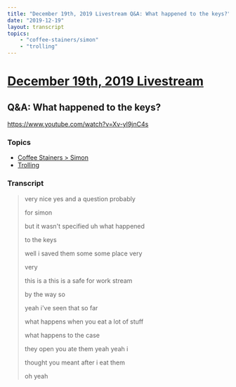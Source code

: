 ```yaml
---
title: "December 19th, 2019 Livestream Q&A: What happened to the keys?"
date: "2019-12-19"
layout: transcript
topics:
    - "coffee-stainers/simon"
    - "trolling"
---
```

# [December 19th, 2019 Livestream](../2019-12-19.md)
## Q&A: What happened to the keys?
https://www.youtube.com/watch?v=Xv-yl9jnC4s

### Topics
* [Coffee Stainers > Simon](../topics/coffee-stainers/simon.md)
* [Trolling](../topics/trolling.md)

### Transcript

> very nice yes and a question probably
>
> for simon
>
> but it wasn't specified uh what happened
>
> to the keys
>
> well i saved them some some place very
>
> very
>
> this is a this is a safe for work stream
>
> by the way so
>
> yeah i've seen that so far
>
> what happens when you eat a lot of stuff
>
> what happens to the case
>
> they open you ate them yeah yeah i
>
> thought you meant after i eat them
>
> oh yeah
>

